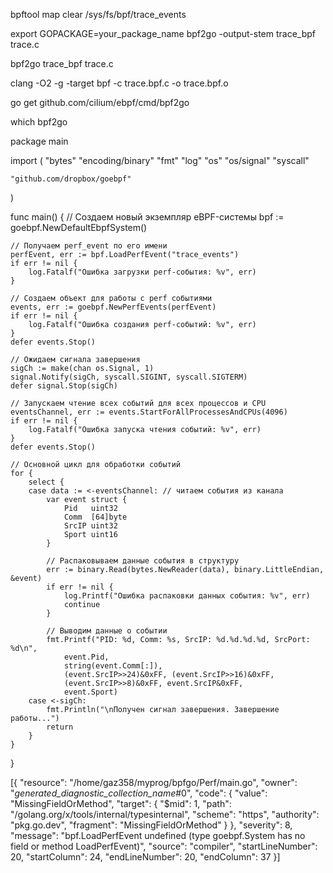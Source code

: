 bpftool map clear /sys/fs/bpf/trace_events


export GOPACKAGE=your_package_name
bpf2go -output-stem trace_bpf trace.c

bpf2go trace_bpf trace.c





clang -O2 -g -target bpf -c trace.bpf.c -o trace.bpf.o

go get github.com/cilium/ebpf/cmd/bpf2go

which bpf2go


package main

import (
	"bytes"
	"encoding/binary"
	"fmt"
	"log"
	"os"
	"os/signal"
	"syscall"

	"github.com/dropbox/goebpf"
)

func main() {
	// Создаем новый экземпляр eBPF-системы
	bpf := goebpf.NewDefaultEbpfSystem()

	// Получаем perf_event по его имени
	perfEvent, err := bpf.LoadPerfEvent("trace_events")
	if err != nil {
		log.Fatalf("Ошибка загрузки perf-события: %v", err)
	}

	// Создаем объект для работы с perf событиями
	events, err := goebpf.NewPerfEvents(perfEvent)
	if err != nil {
		log.Fatalf("Ошибка создания perf-событий: %v", err)
	}
	defer events.Stop()

	// Ожидаем сигнала завершения
	sigCh := make(chan os.Signal, 1)
	signal.Notify(sigCh, syscall.SIGINT, syscall.SIGTERM)
	defer signal.Stop(sigCh)

	// Запускаем чтение всех событий для всех процессов и CPU
	eventsChannel, err := events.StartForAllProcessesAndCPUs(4096)
	if err != nil {
		log.Fatalf("Ошибка запуска чтения событий: %v", err)
	}
	defer events.Stop()

	// Основной цикл для обработки событий
	for {
		select {
		case data := <-eventsChannel: // читаем события из канала
			var event struct {
				Pid   uint32
				Comm  [64]byte
				SrcIP uint32
				Sport uint16
			}

			// Распаковываем данные события в структуру
			err := binary.Read(bytes.NewReader(data), binary.LittleEndian, &event)
			if err != nil {
				log.Printf("Ошибка распаковки данных события: %v", err)
				continue
			}

			// Выводим данные о событии
			fmt.Printf("PID: %d, Comm: %s, SrcIP: %d.%d.%d.%d, SrcPort: %d\n",
				event.Pid,
				string(event.Comm[:]),
				(event.SrcIP>>24)&0xFF, (event.SrcIP>>16)&0xFF,
				(event.SrcIP>>8)&0xFF, event.SrcIP&0xFF,
				event.Sport)
		case <-sigCh:
			fmt.Println("\nПолучен сигнал завершения. Завершение работы...")
			return
		}
	}
}

[{
	"resource": "/home/gaz358/myprog/bpfgo/Perf/main.go",
	"owner": "_generated_diagnostic_collection_name_#0",
	"code": {
		"value": "MissingFieldOrMethod",
		"target": {
			"$mid": 1,
			"path": "/golang.org/x/tools/internal/typesinternal",
			"scheme": "https",
			"authority": "pkg.go.dev",
			"fragment": "MissingFieldOrMethod"
		}
	},
	"severity": 8,
	"message": "bpf.LoadPerfEvent undefined (type goebpf.System has no field or method LoadPerfEvent)",
	"source": "compiler",
	"startLineNumber": 20,
	"startColumn": 24,
	"endLineNumber": 20,
	"endColumn": 37
}]
